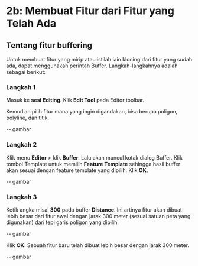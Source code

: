 # 2b: Membuat Fitur dari Fitur yang Telah Ada

## Tentang fitur buffering

Untuk membuat fitur yang mirip atau istilah lain kloning dari fitur yang sudah ada, dapat menggunakan perintah Buffer. Langkah-langkahnya adalah sebagai berikut:

### Langkah 1

Masuk ke **sesi Editing**. Klik **Edit Tool** pada Editor toolbar.

Kemudian pilih fitur mana yang ingin digandakan, bisa berupa poligon, polyline, dan titik.

-- gambar

### Langkah 2

Klik menu **Editor** &gt; klik **Buffer**. Lalu akan muncul kotak dialog Buffer. Klik tombol Template untuk memilih **Feature Template** sehingga hasil buffer akan sesuai dengan feature template yang dipilih. Klik **OK**.

-- gambar

### Langkah 3

Ketik angka misal **300** pada buffer **Distance**. Ini artinya fitur akan dibuat lebih besar dari fitur awal dengan jarak 300 meter \(sesuai satuan peta yang digunakan\) dari tepi garis poligon yang dipilih.

-- gambar

Klik **OK**. Sebuah fitur baru telah dibuat lebih besar dengan jarak 300 meter.

-- gambar

